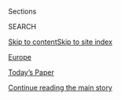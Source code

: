 <div id="app">

<div>

<div class="NYTAppHideMasthead css-zz1s19 e1suatyy0">

<div class="section css-ui9rw0 e1suatyy2">

<div class="css-11hrj97 er09x8g0">

<div class="css-6n7j50">

</div>

<span class="css-1dv1kvn">Sections</span>

<div class="css-10488qs">

<span class="css-1dv1kvn">SEARCH</span>

</div>

[Skip to content](#site-content)[Skip to site
index](#site-index)

</div>

<div id="masthead-section-label" class="css-1fnb9ct eaxe0e00">

[Europe](https://www.nytimes.com/section/world/europe)

</div>

<div class="css-10698na e1huz5gh0">

</div>

</div>

<div id="masthead-bar-one" class="section hasLinks css-15hmgas e1csuq9d3">

<div class="css-uqyvli e1csuq9d0">

</div>

<div class="css-1uqjmks e1csuq9d1">

</div>

<div class="css-9e9ivx">

[](https://myaccount.nytimes.com/auth/login?response_type=cookie&client_id=vi)

</div>

<div class="css-1bvtpon e1csuq9d2">

[Today’s Paper](https://www.nytimes.com/section/todayspaper)

</div>

</div>

</div>

</div>

<div data-aria-hidden="false">

<div id="site-content" data-role="main">

<div id="top-wrapper" class="css-15p45cc eaca97t0" type="top">

<div id="top-slug" class="css-19x0jxb eaca97t1" hidden="">

Advertisement

</div>

[Continue reading the main
story](#after-top)

<div class="ad top-wrapper" style="text-align:center;height:100%;display:block;min-height:90px">

<div id="top" class="place-ad" data-position="top" data-size-key="top">

</div>

</div>

<div id="after-top">

</div>

</div>

<div id="collection-europe" class="section css-15h4p1b e9abtgs0">

<div class="css-1j21atc e1svk9qx1">

<div class="css-fmiefx e1svk9qx2">

<div class="css-1hk7r2m eu54l5x0">

<div id="sponsor-wrapper" class="css-7a1pgi eaca97t0" type="sponsor" hidden="">

<div id="sponsor-slug" class="css-1l4mleb eaca97t1" hidden="">

Supported by

</div>

[Continue reading the main
story](#after-sponsor)

<div id="sponsor" class="ad sponsor-wrapper" style="text-align:left;height:100%;display:block">

</div>

<div id="after-sponsor">

</div>

</div>

</div>

### <span class="css-5xm8y ezz4tcd1">[World](/section/world)</span>

</div>

<div class="css-nfcc9b e1svk9qx3">

<div class="css-vl9dhg e1svk9qx5">

<div class="css-1nrhkj6 e1svk9qx6">

# Europe

<div class="follow-button-placeholder" data-collection-id="">

</div>

</div>

</div>

</div>

</div>

<div class="css-185go5a e1o5byef0">

<div class="css-15cbhtu">

  - [Latest](#stream-panel)
  - <span class="css-6n7j50">Search</span>
    <div class="control">
    <div class="label-container css-1dv1kvn">
    Search
    </div>
    <div class="css-wm4t3d">
    **<span id="clear-search-input" class="css-1dv1kvn">Clear this text
    input</span>
    </div>
    </div>
    <span class="css-1iovbfw"></span>

<div id="stream-panel" class="section css-8msx5b e1jz0cab1">

<div class="css-13mho3u">

1.  
    
    <div class="css-1cp3ece">
    
    <div class="css-1l4spti">
    
    [](/2020/08/03/briefing/tiktok-spain-turkey.html)
    
    <div class="css-79elbk">
    
    ![](https://static01.nyt.com/images/2020/08/04/briefing/04ambriefing-euro-promo/04ambriefing-euro-promo-thumbWide.jpg?quality=75&auto=webp&disable=upscale)
    
    </div>
    
    ## TikTok, Spain’s Monarchy, Turkey: Your Tuesday Briefing
    
    Here’s what you need to know.
    
    <div class="css-1nqbnmb ea5icrr0">
    
    By <span class="css-1n7hynb">Isabella
    Kwai</span>
    
    </div>
    
    </div>
    
    <div class="css-1lc2l26 e1xfvim33">
    
    </div>
    
    </div>

2.  
    
    <div class="css-1cp3ece">
    
    <div class="css-1l4spti">
    
    [](/2020/08/03/world/europe/genoa-italy-new-bridge.html)
    
    <div class="css-79elbk">
    
    ![](https://static01.nyt.com/images/2020/08/03/world/03genoa1/merlin_175267842_f7374fa0-deae-4584-b1a7-2f6b06888166-thumbWide.jpg?quality=75&auto=webp&disable=upscale)
    
    </div>
    
    ## Italy Leaders Hail Genoa’s New Bridge as Sign of Resilience
    
    Less than two years after the collapse of the Morandi Bridge killed
    43 people and embarrassed the nation, Italy inaugurated its
    replacement, and vowed to do better.
    
    <div class="css-1nqbnmb ea5icrr0">
    
    By <span class="css-1n7hynb">Gaia
    Pianigiani</span>
    
    </div>
    
    </div>
    
    <div class="css-1lc2l26 e1xfvim33">
    
    </div>
    
    </div>

3.  
    
    <div class="css-1cp3ece">
    
    <div class="css-1l4spti">
    
    [](/2020/08/03/world/europe/juan-carlos-leaves-spain.html)
    
    <div class="css-79elbk">
    
    ![](https://static01.nyt.com/images/2020/08/03/world/03spain-royal/03spain-royal-thumbWide.jpg?quality=75&auto=webp&disable=upscale)
    
    </div>
    
    ## Juan Carlos, Spain’s Former King, Quits Country Amid Multiple Investigations
    
    The former king’s departure, which comes as he faces financial
    inquiries, may fuel Spain’s political and social debate over the
    future of the monarchy.
    
    <div class="css-1nqbnmb ea5icrr0">
    
    By <span class="css-1n7hynb">Raphael
    Minder</span>
    
    </div>
    
    </div>
    
    <div class="css-1lc2l26 e1xfvim33">
    
    </div>
    
    </div>

4.  
    
    <div class="css-1cp3ece">
    
    <div class="css-1l4spti">
    
    [](/2020/08/03/world/europe/italy-coronavirus-prostitution-sex-work.html)
    
    <div class="css-79elbk">
    
    ![](https://static01.nyt.com/images/2020/07/27/world/virus-italy-sexwork1/virus-italy-sexwork1-thumbWide.jpg?quality=75&auto=webp&disable=upscale)
    
    </div>
    
    ## ‘I Am Scared’: Italian Sex Workers Face Poverty and Illness In the Pandemic
    
    Prostitution is not illegal in Italy, nor is it regulated as an
    official occupation. But the coronavirus has forced many sex workers
    to accept certain risks in order to avoid poverty.
    
    <div class="css-1nqbnmb ea5icrr0">
    
    By <span class="css-1n7hynb">Emma
    Bubola</span>
    
    </div>
    
    </div>
    
    <div class="css-1lc2l26 e1xfvim33">
    
    </div>
    
    </div>

5.  
    
    <div class="css-1cp3ece">
    
    <div class="css-1l4spti">
    
    [](/2020/08/03/world/europe/turkey-nato.html)
    
    <div class="css-79elbk">
    
    ![](https://static01.nyt.com/images/2020/07/30/world/02turkey-nato01/xxturkey-nato01-thumbWide.jpg?quality=75&auto=webp&disable=upscale)
    
    </div>
    
    ## Turkish Aggression Is NATO’s ‘Elephant in the Room’
    
    Despite being a NATO member, Turkey has bought Russian air defense.
    And a recent push into Libya and its energy ambitions nearly led to
    armed conflicts with France and Greece.
    
    <div class="css-1nqbnmb ea5icrr0">
    
    By <span class="css-1n7hynb">Steven
    Erlanger</span>
    
    </div>
    
    </div>
    
    <div class="css-1lc2l26 e1xfvim33">
    
    </div>
    
    </div>

6.  
    
    <div class="css-1cp3ece">
    
    <div class="css-1l4spti">
    
    [](/video/world/europe/100000007269932/who-coronavirus-briefing.html)
    
    <div class="css-79elbk">
    
    ![](https://static01.nyt.com/images/2020/08/03/us/03virus-briefing-WHO/merlin_166979457_578e930d-7c64-482b-ae30-784816cccef8-thumbWide.jpg?quality=75&auto=webp&disable=upscale)
    
    </div>
    
    ### <span class="css-5xm8y ezz4tcd1">Times</span><span class="css-1a54gqt">Video</span>
    
    ## ‘There Is No Silver Bullet,’ W.H.O. Chief Says
    
    On Monday, the director of the W.H.O., Tedros Adhanom Ghebreyesus,
    spoke about a number of promising vaccines but stressed that the
    best course of action was to take measures to curb the spread of
    disease.
    
    <div class="css-1nqbnmb ea5icrr0">
    
    By
    <span class="css-1n7hynb">Reuters</span>
    
    </div>
    
    </div>
    
    <div class="css-1lc2l26 e1xfvim33">
    
    </div>
    
    </div>

7.  
    
    <div class="css-1cp3ece">
    
    <div class="css-1l4spti">
    
    [](/2020/08/03/world/europe/poland-court-presidential-election.html)
    
    <div class="css-79elbk">
    
    ![](https://static01.nyt.com/images/2020/08/03/world/03poland/03poland-thumbWide.jpg?quality=75&auto=webp&disable=upscale)
    
    </div>
    
    ## Poland’s Supreme Court Declares Presidential Election Valid
    
    The decision comes after supporters of the opposition candidate
    filed protests questioning the narrow victory for the incumbent,
    Andrzej Duda.
    
    <div class="css-1nqbnmb ea5icrr0">
    
    By <span class="css-1n7hynb">Monika
    Pronczuk</span>
    
    </div>
    
    </div>
    
    <div class="css-1lc2l26 e1xfvim33">
    
    </div>
    
    </div>

8.  
    
    <div class="css-1cp3ece">
    
    <div class="css-1l4spti">
    
    [](/2020/08/03/obituaries/john-hume-dies.html)
    
    <div class="css-79elbk">
    
    ![](https://static01.nyt.com/images/2020/08/04/world/03hume-obit3/03hume-obit3-thumbWide-v2.jpg?quality=75&auto=webp&disable=upscale)
    
    </div>
    
    ## John Hume, Nobel Laureate for Work in Northern Ireland, Dies at 83
    
    The politician’s campaign for peace was seen as a driving force
    behind an end to 25 years of sectarian conflict in the territory.
    
    <div class="css-1nqbnmb ea5icrr0">
    
    By <span class="css-1n7hynb">Alan
    Cowell</span>
    
    </div>
    
    </div>
    
    <div class="css-1lc2l26 e1xfvim33">
    
    </div>
    
    </div>

9.  
    
    <div class="css-1cp3ece">
    
    <div class="css-1l4spti">
    
    [](/2020/08/02/briefing/vaccine-race-donald-trump-spacex.html)
    
    <div class="css-79elbk">
    
    ![](https://static01.nyt.com/images/2020/08/03/world/03ambriefing-europe-promo/03ambriefing-europe-promo-thumbWide.jpg?quality=75&auto=webp&disable=upscale)
    
    </div>
    
    ## Vaccine Race, Donald Trump, SpaceX: Your Monday Briefing
    
    Here’s what you need to know.
    
    <div class="css-1nqbnmb ea5icrr0">
    
    By <span class="css-1n7hynb">Isabella
    Kwai</span>
    
    </div>
    
    </div>
    
    <div class="css-1lc2l26 e1xfvim33">
    
    </div>
    
    </div>

10. 
    
    <div class="css-1cp3ece">
    
    <div class="css-1l4spti">
    
    [](/2020/08/02/world/europe/russia-trials-vaccine-October.html)
    
    <div class="css-79elbk">
    
    ![](https://static01.nyt.com/images/2020/08/01/world/00russia-vaccine01/00russia-vaccine01-thumbWide.jpg?quality=75&auto=webp&disable=upscale)
    
    </div>
    
    ## Russia Sets Mass Vaccination for October After Shortened Trial
    
    The announcement raised concerns that Russia would begin
    inoculations and declare victory in the race for a coronavirus
    vaccine without fully testing its product.
    
    <div class="css-1nqbnmb ea5icrr0">
    
    By <span class="css-1n7hynb">Andrew E. Kramer</span>
    
    </div>
    
    </div>
    
    <div class="css-1lc2l26 e1xfvim33">
    
    </div>
    
    </div>

<div class="css-13mho3u">

<div class="css-1t62hi8">

<div class="css-1stvaey">

Show
More

<div>

<div style="border:0;clip:rect(0 0 0 0);height:1px;margin:-1px;overflow:hidden;white-space:nowrap;padding:0;width:1px;position:absolute" data-role="log" data-aria-live="assertive">

</div>

<div style="border:0;clip:rect(0 0 0 0);height:1px;margin:-1px;overflow:hidden;white-space:nowrap;padding:0;width:1px;position:absolute" data-role="log" data-aria-live="assertive">

</div>

<div style="border:0;clip:rect(0 0 0 0);height:1px;margin:-1px;overflow:hidden;white-space:nowrap;padding:0;width:1px;position:absolute" data-role="log" data-aria-live="polite">

</div>

<div style="border:0;clip:rect(0 0 0 0);height:1px;margin:-1px;overflow:hidden;white-space:nowrap;padding:0;width:1px;position:absolute" data-role="log" data-aria-live="polite">

</div>

</div>

</div>

</div>

</div>

</div>

<div class="css-g6hk37 supplemental">

<div id="mid1-wrapper" class="css-10wkyv7 eaca97t0" type="lede">

<div id="mid1-slug" class="css-1tag3rd eaca97t1">

Advertisement

</div>

[Continue reading the main
story](#after-mid1)

<div id="mid1" class="ad mid1-wrapper" style="text-align:center;height:100%;display:block;min-height:250px">

</div>

<div id="after-mid1">

</div>

</div>

<div id="mktg-wrapper" class="css-oxle51 eaca97t0" type="mktg">

<div id="mktg-slug" class="css-1tag3rd eaca97t1">

Advertisement

</div>

[Continue reading the main
story](#after-mktg)

<div id="mktg" class="ad mktg-wrapper" style="text-align:center;height:100%;display:block">

</div>

<div id="after-mktg">

</div>

</div>

</div>

</div>

</div>

</div>

</div>

</div>

## Site Index

<div>

</div>

## Site Information Navigation

  - [© <span>2020</span> <span>The New York Times
    Company</span>](https://help.nytimes.com/hc/en-us/articles/115014792127-Copyright-notice)

<!-- end list -->

  - [NYTCo](https://www.nytco.com/)
  - [Contact
    Us](https://help.nytimes.com/hc/en-us/articles/115015385887-Contact-Us)
  - [Work with us](https://www.nytco.com/careers/)
  - [Advertise](https://nytmediakit.com/)
  - [T Brand Studio](http://www.tbrandstudio.com/)
  - [Your Ad
    Choices](https://www.nytimes.com/privacy/cookie-policy#how-do-i-manage-trackers)
  - [Privacy](https://www.nytimes.com/privacy)
  - [Terms of
    Service](https://help.nytimes.com/hc/en-us/articles/115014893428-Terms-of-service)
  - [Terms of
    Sale](https://help.nytimes.com/hc/en-us/articles/115014893968-Terms-of-sale)
  - [Site
    Map](https://spiderbites.nytimes.com)
  - [Help](https://help.nytimes.com/hc/en-us)
  - [Subscriptions](https://www.nytimes.com/subscription?campaignId=37WXW)

</div>

</div>
